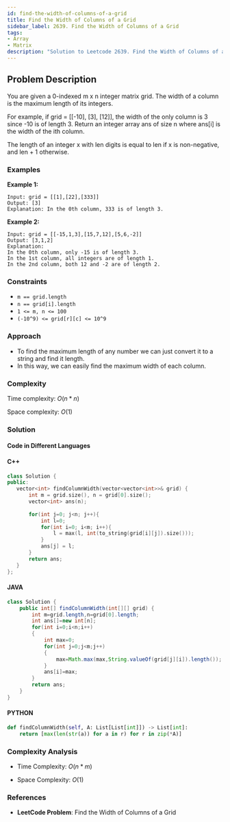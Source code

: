 ```yaml
---
id: find-the-width-of-columns-of-a-grid
title: Find the Width of Columns of a Grid
sidebar_label: 2639. Find the Width of Columns of a Grid
tags:
- Array
- Matrix
description: "Solution to Leetcode 2639. Find the Width of Columns of a Grid"
---
```


## Problem Description

You are given a 0-indexed m x n integer matrix grid. The width of a column is the maximum length of its integers.

For example, if grid = [[-10], [3], [12]], the width of the only column is 3 since -10 is of length 3.
Return an integer array ans of size n where ans[i] is the width of the ith column.

The length of an integer x with len digits is equal to len if x is non-negative, and len + 1 otherwise.
 
### Examples

**Example 1:**

```
Input: grid = [[1],[22],[333]]
Output: [3]
Explanation: In the 0th column, 333 is of length 3.
```

**Example 2:**

```
Input: grid = [[-15,1,3],[15,7,12],[5,6,-2]]
Output: [3,1,2]
Explanation: 
In the 0th column, only -15 is of length 3.
In the 1st column, all integers are of length 1. 
In the 2nd column, both 12 and -2 are of length 2.

```



### Constraints
- `m == grid.length`
- `n == grid[i].length`
- `1 <= m, n <= 100`
- `(-10^9) <= grid[r][c] <= 10^9`

### Approach 
- To find the maximum length of any number we can just convert it to a string and find it length.
- In this way, we can easily find the maximum width of each column.

### Complexity

Time complexity: $O(n*n)$

Space complexity: $O(1)$

### Solution

#### Code in Different Languages

#### C++

 ```cpp
class Solution {
public:
    vector<int> findColumnWidth(vector<vector<int>>& grid) {
        int m = grid.size(), n = grid[0].size();
        vector<int> ans(n);
    
        for(int j=0; j<n; j++){
            int l=0;
            for(int i=0; i<m; i++){
                l = max(l, int(to_string(grid[i][j]).size()));
            }
            ans[j] = l;
        }
        return ans;
    }
};
 ```

#### JAVA

```java
class Solution {
    public int[] findColumnWidth(int[][] grid) {
        int m=grid.length,n=grid[0].length;
        int ans[]=new int[n];
        for(int i=0;i<n;i++)
        {
            int max=0;
            for(int j=0;j<m;j++)
            {
                max=Math.max(max,String.valueOf(grid[j][i]).length());
            }
            ans[i]=max;
        }
        return ans;
    }
}
```

#### PYTHON

```python
def findColumnWidth(self, A: List[List[int]]) -> List[int]:
    return [max(len(str(a)) for a in r) for r in zip(*A)]
```



### Complexity Analysis

- Time Complexity: $O(n*m)$

- Space Complexity: $O(1)$

### References

- **LeetCode Problem**: Find the Width of Columns of a Grid
